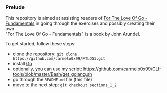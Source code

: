 ### Prelude
This repository is aimed at assisting readers of [For The Love Of Go - Fundamentals](https://bitfieldconsulting.com/books/fundamentals) in going through the exercises and possibly creating their own.<br/>
"For The Love Of Go - Fundamentals" is a book by John Arundel.

To get started, follow these steps:<br/>
-  clone the repository: `git clone https://github.com/carmelo0x99/FTLOG1.git`
-  install [Go](https://golang.org/doc/install)
  - optionally, you can use my script: https://github.com/carmelo0x99/CLI-tools/blob/master/Bash/get_golang.sh
- go through the `README.md` file (this file)
- move to the next step: `git checkout sections_1_2`

